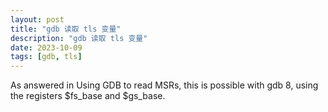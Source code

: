```yaml
---
layout: post
title: "gdb 读取 tls 变量"
description: "gdb 读取 tls 变量"
date: 2023-10-09
tags: [gdb, tls]
---
```


As answered in Using GDB to read MSRs, this is possible with gdb 8, using the registers $fs_base and $gs_base.
